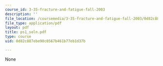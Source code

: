 ```yaml
---
course_id: 3-35-fracture-and-fatigue-fall-2003
description: ''
file_location: /coursemedia/3-35-fracture-and-fatigue-fall-2003/0d82c887ebe90c0567b461b77eb1d37b_ps1_soln.pdf
file_type: application/pdf
layout: pdf
title: ps1_soln.pdf
type: course
uid: 0d82c887ebe90c0567b461b77eb1d37b

---
```

None